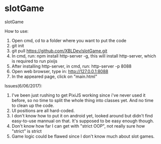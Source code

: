 # slotGame
slotGame

How to use:
1. Open cmd, cd to a folder where you want to put the code
2. git init
3. git pull https://github.com/XBLDev/slotGame.git
4. In cmd, run: npm install http-server -g, this will install http-server, which is required to run pixijs
5. After installing http-server, in cmd, run: http-server -p 8088
6. Open web browser, type in: http://127.0.0.1:8088
7. In the appeared page, click on "main.html"

Issues(6/06/2017):

1. I've been just rushing to get PixiJS working since i've never used it before, so no time
to split the whole thing into classes yet. And no time to clean up the code.
2. UI positions are all hard-coded.
3. I don't know how to put it on android yet, looked around but didn't find easy-to-use mannual on that. 
It's supposed to be easy enough though.
4. Don't know how far I can get with "strict OOP", not really sure how "strict" is strict
5. Game logic could be flawed since I don't know much about slot games.
